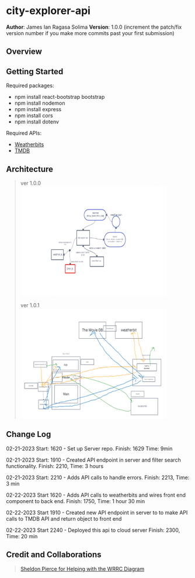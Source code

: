 # city-explorer-api

**Author**: James Ian Ragasa Solima
**Version**: 1.0.0 (increment the patch/fix version number if you make more commits past your first submission)

## Overview

<!-- [Deployed Site](https://james-city-explorer.netlify.app/) -->



<!-- Provide a high level overview of what this application is and why you are building it, beyond the fact that it's an assignment for this class. (i.e. What's your problem domain?) -->

## Getting Started

Required packages:
- npm install react-bootstrap bootstrap
- npm install nodemon
- npm install express
- npm install cors
- npm install dotenv

Required APIs:
- [Weatherbits](https://www.weatherbit.io/)
- [TMDB](https://www.themoviedb.org/)
<!-- <br>
[LocationIQ](https://locationiq.com/)
<br> -->
<!-- What are the steps that a user must take in order to build this app on their own machine and get it running? -->

## Architecture
>ver 1.0.0<br>
><a href="https://projects.invisionapp.com/freehand/document/waq0XAES3"> <img src="./assets/wrrc2.png" width="400" height="300"> </a>
>
>ver 1.0.1<br>
><img src="./assets/wrrc3.png" width="400" height="300"> </a>


<!-- Provide a detailed description of the application design. What technologies (languages, libraries, etc) you're using, and any other relevant design information. -->

## Change Log

02-21-2023 Start: 1620 - Set up Server repo. Finish: 1629 Time: 9min 

02-21-2023 Start: 1910 - Created API endpoint in server and filter search functionality. Finish: 2210, Time: 3 hours

02-21-2023 Start: 2210 - Adds API calls to handle errors. Finish: 2213, Time: 3 min

02-22-2023 Start 1620 - Adds API calls to weatherbits and wires front end component to back end. Finish: 1750, Time: 1 hour 30 min

02-22-2023 Start 1910 - Created new API endpoint in server to to make API calls to TMDB API and return object to front end

02-22-2023 Start 2240 - Deployed this api to cloud server Finish: 2300, Time: 20 min


<!-- Use this area to document the iterative changes made to your application as each feature is successfully implemented. Use time stamps. Here's an example:

01-01-2001 4:59pm - Application now has a fully-functional express server, with a GET route for the location resource. -->

## Credit and Collaborations

>[Sheldon Pierce for Helping with the WRRC Diagram](https://github.com/Sheldon-Pierce)
<!-- Give credit (and a link) to other people or resources that helped you build this application. -->



